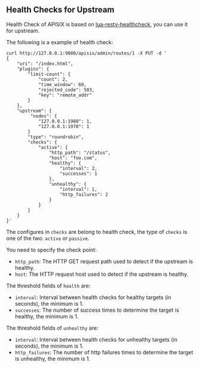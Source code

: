 
## Health Checks for Upstream

Health Check of APISIX is based on [lua-resty-healthcheck](https://github.com/Kong/lua-resty-healthcheck),
you can use it for upstream.

The following is a example of health check:
```shell
curl http://127.0.0.1:9080/apisix/admin/routes/1 -X PUT -d '
{
    "uri": "/index.html",
    "plugins": {
        "limit-count": {
            "count": 2,
            "time_window": 60,
            "rejected_code": 503,
            "key": "remote_addr"
        }
    },
    "upstream": {
         "nodes": {
            "127.0.0.1:1980": 1,
            "127.0.0.1:1970": 1
        }
        "type": "roundrobin",
        "checks": {
            "active": {
                "http_path": "/status",
                "host": "foo.com",
                "healthy": {
                    "interval": 2,
                    "successes": 1
                },
                "unhealthy": {
                    "interval": 1,
                    "http_failures": 2
                }
            }
        }
    }
}'
```

The configures in `checks` are belong to health check, the type of `checks` is
 one of the two: `active` or `passive`.

You need to specify the check point:
* `http_path`: The HTTP GET request path used to detect if the upstream is healthy.
* `host`: The HTTP request host used to detect if the upstream is healthy.

The threshold fields of `health` are:
* `interval`: Interval between health checks for healthy targets (in seconds), the minimum is 1.
* `successes`: The number of success times to determine the target is healthy, the minimum is 1.

The threshold fields of  `unhealthy` are:
* `interval`: Interval between health checks for unhealthy targets (in seconds), the minimum is 1.
* `http_failures`: The number of http failures times to determine the target is unhealthy, the minimum is 1.
